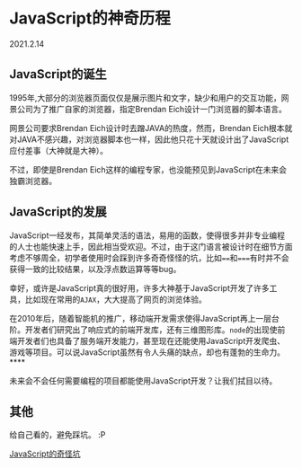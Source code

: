 # JavaScript的神奇历程

2021.2.14

## JavaScript的诞生

1995年,大部分的浏览器页面仅仅是展示图片和文字，缺少和用户的交互功能，网景公司为了推广自家的浏览器，指定Brendan Eich设计一门浏览器的脚本语言。

网景公司要求Brendan Eich设计时去蹭JAVA的热度，然而，Brendan Eich根本就对JAVA不感兴趣，对浏览器脚本也一样，因此他只花十天就设计出了JavaScript应付差事（大神就是大神）。

不过，即使是Brendan Eich这样的编程专家，也没能预见到JavaScript在未来会独霸浏览器。

## JavaScript的发展

JavaScript一经发布，其简单灵活的语法，易用的函数，使得很多并非专业编程的人士也能快速上手，因此相当受欢迎。不过，由于这门语言被设计时在细节方面考虑不够周全，初学者使用时会踩到许多奇奇怪怪的坑，比如`==`和`===`有时并不会获得一致的比较结果，以及浮点数运算等等bug。

幸好，或许是JavaScript真的很好用，许多大神基于JavaScript开发了许多工具，比如现在常用的`AJAX`，大大提高了网页的浏览体验。

在2010年后，随着智能机的推广，移动端开发需求使得JavaScript再上一层台阶。开发者们研究出了响应式的前端开发库，还有三维图形库。`node`的出现使前端开发者们也具备了服务端开发能力，甚至现在还能使用JavaScript开发爬虫、游戏等项目。可以说JavaScript虽然有令人头痛的缺点，却也有蓬勃的生命力。****

未来会不会任何需要编程的项目都能使用JavaScript开发？让我们拭目以待。

## 其他

给自己看的，避免踩坑。 :P

[JavaScript的奇怪坑](http://www.ruanyifeng.com/blog/2011/06/10_design_defects_in_javascript.html)
